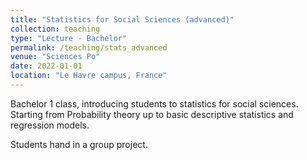 ```yaml
---
title: "Statistics for Social Sciences (advanced)"
collection: teaching
type: "Lecture - Bachelor"
permalink: /teaching/stats_advanced
venue: "Sciences Po"
date: 2022-01-01
location: "Le Havre campus, France"
---
```


Bachelor 1  class, introducing students to statistics for social sciences. Starting from Probability theory up to basic descriptive statistics and regression models. 

Students hand in a group project. 